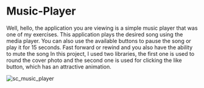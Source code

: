 # Music-Player
Well, hello, the application you are viewing is a simple music player that was one of my exercises. This application plays the desired song using the media player. You can also use the available buttons to pause the song or play it for 15 seconds. Fast forward or rewind and you also have the ability to mute the song
In this project, I used two libraries, the first one is used to round the cover photo and the second one is used for clicking the like button, which has an attractive animation.

![sc_music_player](https://github.com/ElliotMigh/Music-Player/assets/87560931/16672f23-b8e5-4599-8e7a-9f820e4c991f)

